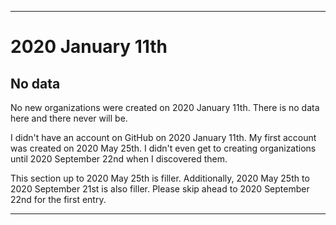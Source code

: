 
***

# 2020 January 11th

## No data

No new organizations were created on 2020 January 11th. There is no data here and there never will be.

I didn't have an account on GitHub on 2020 January 11th. My first account was created on 2020 May 25th. I didn't even get to creating organizations until 2020 September 22nd when I discovered them.

This section up to 2020 May 25th is filler. Additionally, 2020 May 25th to 2020 September 21st is also filler. Please skip ahead to 2020 September 22nd for the first entry.

***
